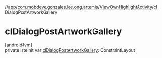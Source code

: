 //[app](../../../index.md)/[com.mobdeve.gonzales.lee.ong.artemis](../index.md)/[ViewOwnHighlightActivity](index.md)/[clDialogPostArtworkGallery](cl-dialog-post-artwork-gallery.md)

# clDialogPostArtworkGallery

[androidJvm]\
private lateinit var [clDialogPostArtworkGallery](cl-dialog-post-artwork-gallery.md): ConstraintLayout
